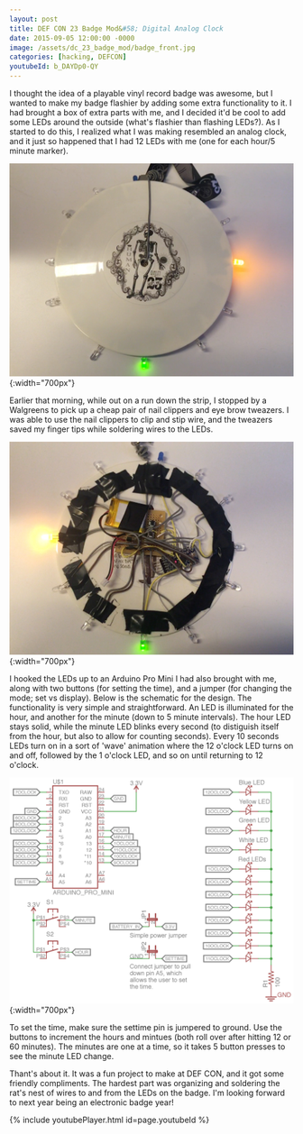 ```yaml
---
layout: post
title: DEF CON 23 Badge Mod&#58; Digital Analog Clock
date: 2015-09-05 12:00:00 -0000
image: /assets/dc_23_badge_mod/badge_front.jpg
categories: [hacking, DEFCON]
youtubeId: b_DAYDp0-QY
---
```


I thought the idea of a playable vinyl record badge was awesome, but I wanted to make my badge flashier by adding some extra functionality to it. I had brought a box of extra parts with me, and I decided it'd be cool to add some LEDs around the outside (what's flashier than flashing LEDs?). As I started to do this, I realized what I was making resembled an analog clock, and it just so happened that I had 12 LEDs with me (one for each hour/5 minute marker).

![front of the badge](/assets/dc_23_badge_mod/badge_front.jpg){:width="700px"}

Earlier that morning, while out on a run down the strip, I stopped by a Walgreens to pick up a cheap pair of nail clippers and eye brow tweazers. I was able to use the nail clippers to clip and stip wire, and the tweazers saved my finger tips while soldering wires to the LEDs.

![back of the badge](/assets/dc_23_badge_mod/badge_back.jpg){:width="700px"}

I hooked the LEDs up to an Arduino Pro Mini I had also brought with me, along with two buttons (for setting the time), and a jumper (for changing the mode; set vs display). Below is the schematic for the design. The functionality is very simple and straightforward. An LED is illuminated for the hour, and another for the minute (down to 5 minute intervals). The hour LED stays solid, while the minute LED blinks every second (to distiguish itself from the hour, but also to allow for counting seconds). Every 10 seconds LEDs turn on in a sort of 'wave' animation where the 12 o'clock LED turns on and off, followed by the 1 o'clock LED, and so on until returning to 12 o'clock.

![schematic for add-on](/assets/dc_23_badge_mod/schematic.png){:width="700px"}

To set the time, make sure the settime pin is jumpered to ground. Use the buttons to increment the hours and mintues (both roll over after hitting 12 or 60 minutes). The minutes are one at a time, so it takes 5 button presses to see the minute LED change.

Thant's about it. It was a fun project to make at DEF CON, and it got some friendly compliments. The hardest part was organizing and soldering the rat's nest of wires to and from the LEDs on the badge. I'm looking forward to next year being an electronic badge year!

{% include youtubePlayer.html id=page.youtubeId %}
